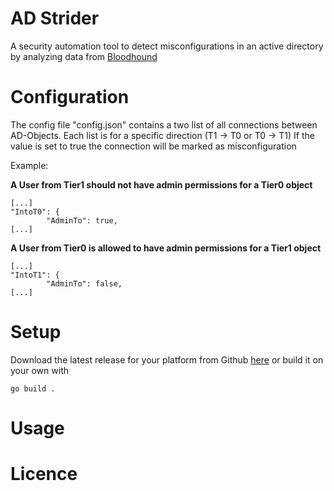 # AD Strider
A security automation tool to detect misconfigurations in an active directory by analyzing data from [Bloodhound](https://github.com/BloodHoundAD/BloodHound)

# Configuration
The config file "config.json" contains a  two list of all connections between AD-Objects. Each list is for a specific direction (T1 -> T0 or T0 -> T1)
If the value is set to true the connection will be marked as misconfiguration

Example: 

__A User from Tier1 should not have admin permissions for a Tier0 object__
```
[...]
"IntoT0": {
        "AdminTo": true,
[...]
```
__A User from Tier0 is allowed to have admin permissions for a Tier1 object__
```
[...]
"IntoT1": {
        "AdminTo": false,
[...]
```
# Setup
Download the latest release for your platform from Github [here](https://github.com/PatchRequest/AD-Strider/releases)
or build it on your own with
```
go build .
```

# Usage


# Licence
